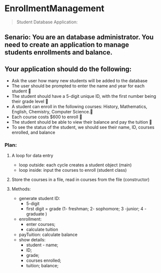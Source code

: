 # EnrollmentManagement
> Student Database Application:
## Senario: You are an database administrator. You need to create an application to manage students enrollments and balance.

## Your application should do the following:

  - Ask the user how many new students will be added to the database  
  - The user should be prompted to enter the name and year for each student  
  - The student should have a 5-digit unique ID, with the first number being their grade level  
  - A student can enroll in the following courses: History, Mathematics, English, Chemistry, Computer Science. 
  - Each course costs $600 to enroll  
  - The student should be able to view their balance and pay the tuition  
  - To see the status of the student, we should see their name, ID, courses enrolled, and balance
   
### Plan:
  1. A loop for data entry 
       * loop outside: each cycle creates a student object (main)
       * loop inside: input the courses to enroll (student class)
       
  2. Store the courses in a file, read in courses from the file (constructor) 
  
  3. Methods:
  
      + generate student ID:
        * 5-digit
        * first digit = grade (1- freshman; 2- sophomore; 3 -junior; 4 - graduate )
      + enrollment:
         * enter courses; 
         * calculate tuition
      + payTuition:
         calculate balance
      + show details: 
        * student - name;
        * ID; 
        * grade; 
        * courses enrolled;
        * tuition; balance;
      
